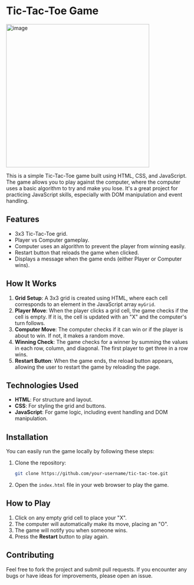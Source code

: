 # Tic-Tac-Toe Game
<img width="388" alt="image" src="https://github.com/user-attachments/assets/28aa9f3d-138d-422d-a021-d665dd097199">

This is a simple Tic-Tac-Toe game built using HTML, CSS, and JavaScript. The game allows you to play against the computer, where the computer uses a basic algorithm to try and make you lose. It's a great project for practicing JavaScript skills, especially with DOM manipulation and event handling.

## Features

- 3x3 Tic-Tac-Toe grid.
- Player vs Computer gameplay.
- Computer uses an algorithm to prevent the player from winning easily.
- Restart button that reloads the game when clicked.
- Displays a message when the game ends (either Player or Computer wins).

## How It Works

1. **Grid Setup**: A 3x3 grid is created using HTML, where each cell corresponds to an element in the JavaScript array `myGrid`.
2. **Player Move**: When the player clicks a grid cell, the game checks if the cell is empty. If it is, the cell is updated with an "X" and the computer's turn follows.
3. **Computer Move**: The computer checks if it can win or if the player is about to win. If not, it makes a random move.
4. **Winning Check**: The game checks for a winner by summing the values in each row, column, and diagonal. The first player to get three in a row wins.
5. **Restart Button**: When the game ends, the reload button appears, allowing the user to restart the game by reloading the page.

## Technologies Used

- **HTML**: For structure and layout.
- **CSS**: For styling the grid and buttons.
- **JavaScript**: For game logic, including event handling and DOM manipulation.

## Installation

You can easily run the game locally by following these steps:

1. Clone the repository:
   ```bash
   git clone https://github.com/your-username/tic-tac-toe.git
   ```
2. Open the `index.html` file in your web browser to play the game.

## How to Play

1. Click on any empty grid cell to place your "X".
2. The computer will automatically make its move, placing an "O".
3. The game will notify you when someone wins.
4. Press the **Restart** button to play again.

## Contributing

Feel free to fork the project and submit pull requests. If you encounter any bugs or have ideas for improvements, please open an issue.
